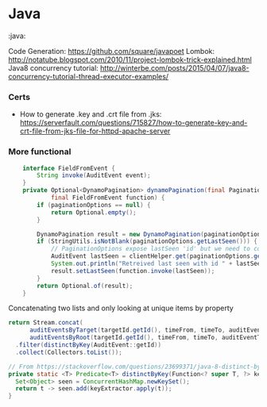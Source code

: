 # Java
:java:

Code Generation: https://github.com/square/javapoet
Lombok: http://notatube.blogspot.com/2010/11/project-lombok-trick-explained.html
Java8 concurrency tutorial: http://winterbe.com/posts/2015/04/07/java8-concurrency-tutorial-thread-executor-examples/

### Certs
* How to generate .key and .crt file from .jks: https://serverfault.com/questions/715827/how-to-generate-key-and-crt-file-from-jks-file-for-httpd-apache-server<Paste>


### More functional
```java
    interface FieldFromEvent {
        String invoke(AuditEvent event);
    }
    private Optional<DynamoPagination> dynamoPagination(final PaginationOptions paginationOptions,
            final FieldFromEvent function) {
        if (paginationOptions == null) {
            return Optional.empty();
        }

        DynamoPagination result = new DynamoPagination(paginationOptions);
        if (StringUtils.isNotBlank(paginationOptions.getLastSeen())) {
            // PaginationOptions expose lastSeen 'id' but we need to convert that to field we are querying over
            AuditEvent lastSeen = clientHelper.get(paginationOptions.getLastSeen());
            System.out.println("Retreived last seen with id " + lastSeen.getTargetId().getId());
            result.setLastSeen(function.invoke(lastSeen));
        }
        return Optional.of(result);
    }
```


Concatenating two lists and only looking at unique items by property
```java
return Stream.concat(
      auditEventsByTarget(targetId.getId(), timeFrom, timeTo, auditEventTypes, actor).stream(),
      auditEventsByRoot(targetId.getId(), timeFrom, timeTo, auditEventTypes, actor).stream())
  .filter(distinctByKey(AuditEvent::getId))
  .collect(Collectors.toList());

// From https://stackoverflow.com/questions/23699371/java-8-distinct-by-property
private static <T> Predicate<T> distinctByKey(Function<? super T, ?> keyExtractor) {
  Set<Object> seen = ConcurrentHashMap.newKeySet();
  return t -> seen.add(keyExtractor.apply(t));
}
```
